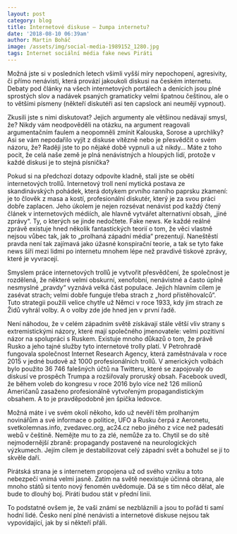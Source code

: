 ```yaml
---
layout: post
category: blog
title: Internetové diskuse – žumpa internetu?
date: '2018-08-10 06:39am'
author: Martin Boháč
image: /assets/img/social-media-1989152_1280.jpg
tags: Internet sociální média fake news Piráti
---
```

Možná jste si v posledních letech všimli vyšší míry nepochopení, agresivity, či přímo nenávisti, která provází jakoukoli diskusi na českém internetu. Debaty pod články na všech internetových portálech a denících jsou plné sprostých slov a nadávek psaných gramaticky velmi špatnou češtinou, ale o to většími písmeny (někteří diskutéři asi ten capslock ani neumějí vypnout).

Zkusili jste s nimi diskutovat? Jejich argumenty ale většinou nedávají smysl, že? Nikdy vám neodpověděli na otázku, na argument reagovali argumentačním faulem a neopomněli zmínit Kalouska, Sorose a uprchlíky? Asi se vám nepodařilo vyjít z diskuse vítězně nebo je přesvědčit o svém názoru, že? Raději jste to po nějaké době vypnuli a už nikdy… Máte z toho pocit, že celá naše země je plná nenávistných a hloupých lidí, protože v každé diskusi je to stejná písnička?

Pokud si na předchozí dotazy odpovíte kladně, stali jste se obětí internetových trollů. Internetový troll není mytická postava ze skandinávských pohádek, která dotykem prvního ranního paprsku zkamení: je to člověk z masa a kostí, profesionální diskutér, který je za svou práci dobře zaplacen. Jeho úkolem je nejen rozsévat nenávist pod každý čtený článek v internetových médiích, ale hlavně vytvářet alternativní obsah, „jiné zprávy“. Ty, o kterých se jinde nedočtete. Fake news. Ke každé reálné zprávě existuje hned několik fantastických teorií o tom, že věci vlastně nejsou vůbec tak, jak to „prolhaná západní média“ prezentují. Naneštěstí pravda není tak zajímavá jako úžasné konspirační teorie, a tak se tyto fake news šíří mezi lidmi po internetu mnohem lépe než pravdivé tiskové zprávy, které je vyvracejí.

Smyslem práce internetových trollů je vytvořit přesvědčení, že společnost je rozdělená, že některé velmi obskurní, xenofobní, nenávistné a často úplně nesmyslné „pravdy“ vyznává velká část populace. Jejich hlavním cílem je zasévat strach; velmi dobře funguje třeba strach z „hord přistěhovalců“. Tuto strategii použili velice chytře už Němci v roce 1933, kdy jim strach ze Židů vyhrál volby. A o volby zde jde hned jen v první řadě.

Není náhodou, že v celém západním světě získávají stále větší vliv strany s extremistickými názory, které mají společného jmenovatele: velmi pozitivní názor na spolupráci s Ruskem. Existuje mnoho důkazů o tom, že právě Rusko a jeho tajné služby tyto internetové trolly platí. V Petrohradě fungovala společnost Internet Research Agency, která zaměstnávala v roce 2015 v jedné budově až 1000 profesionálních trollů. V amerických volbách bylo použito 36 746 falešných účtů na Twitteru, které se zapojovaly do diskusí ve prospěch Trumpa a rozšiřovaly proruský obsah. Facebook uvedl, že během voleb do kongresu v roce 2016 bylo více než 126 milionů Američanů zasaženo profesionálně vytvořeným propagandistickým obsahem. A to je pravděpodobně jen špička ledovce. 

Možná máte i ve svém okolí někoho, kdo už nevěří těm prolhaným novinářům a své informace o politice, UFO a Rusku čerpá z Aeronetu, svetkolemnas.info, zvedavec.org, ac24.cz nebo jiného z více než padesáti webů v češtině. Nemějte mu to za zlé, nemůže za to. Chytil se do sítě nejmodernější zbraně: propagandy postavené na neurologických výzkumech. Jejím cílem je destabilizovat celý západní svět a bohužel se jí to skvěle daří.

Pirátská strana je s internetem propojena už od svého vzniku a toto nebezpečí vnímá velmi jasně. Zatím na světě neexistuje účinná obrana, ale mnoho států si tento nový fenomén uvědomuje. Dá se s tím něco dělat, ale bude to dlouhý boj. Piráti budou stát v přední linii.

To podstatné ovšem je, že vaši známí se nezbláznili a jsou to pořád ti samí hodní lidé. Česko není plné nenávisti a internetové diskuse nejsou tak vypovídající, jak by si někteří přáli.
